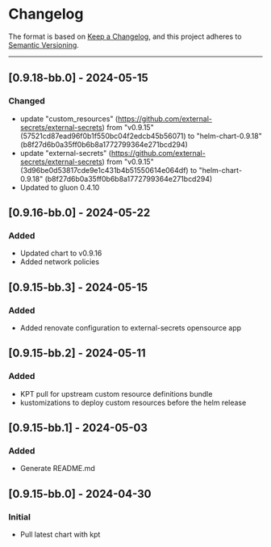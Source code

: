 # Changelog

The format is based on [Keep a Changelog](https://keepachangelog.com/en/1.0.0/), and this project adheres to [Semantic Versioning](https://semver.org/spec/v2.0.0.html).

---
## [0.9.18-bb.0] - 2024-05-15
### Changed
- update "custom_resources" (https://github.com/external-secrets/external-secrets) from "v0.9.15" (57521cd87ead96f0b1f550bc04f2edcb45b56071) to "helm-chart-0.9.18" (b8f27d6b0a35ff0b6b8a1772799364e271bcd294)
- update "external-secrets" (https://github.com/external-secrets/external-secrets) from "v0.9.15" (3d96be0d53817cde9e1c431b4b51550614e064df) to "helm-chart-0.9.18" (b8f27d6b0a35ff0b6b8a1772799364e271bcd294)
- Updated to gluon 0.4.10

## [0.9.16-bb.0] - 2024-05-22
### Added
- Updated chart to v0.9.16
- Added network policies

## [0.9.15-bb.3] - 2024-05-15
### Added
- Added renovate configuration to external-secrets opensource app

## [0.9.15-bb.2] - 2024-05-11
### Added
- KPT pull for upstream custom resource definitions bundle
- kustomizations to deploy custom resources before the helm release

## [0.9.15-bb.1] - 2024-05-03
### Added
- Generate README.md

## [0.9.15-bb.0] - 2024-04-30
### Initial
- Pull latest chart with kpt
